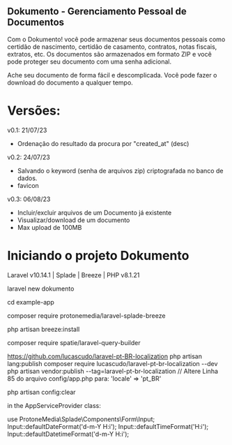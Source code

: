
## Dokumento - Gerenciamento Pessoal de Documentos

Com o Dokumento! você pode armazenar seus documentos pessoais como certidão de nascimento, certidão de casamento, contratos, notas fiscais, extratos, etc. Os documentos são armazenados em formato ZIP e você pode proteger seu documento com uma senha adicional.

Ache seu documento de forma fácil e descomplicada. Você pode fazer o download do documento a qualquer tempo.

# Versões:

v0.1:  21/07/23
- Ordenação do resultado da procura por "created_at" (desc)

v0.2: 24/07/23
- Salvando o keyword (senha de arquivos zip) criptografada no banco de dados.
- favicon

v0.3: 06/08/23
- Incluir/excluir arquivos de um Documento já existente
- Visualizar/download de um documento
- Max upload de 100MB


# Iniciando o projeto Dokumento

Laravel v10.14.1 | Splade | Breeze | PHP v8.1.21

laravel new dokumento
 
cd example-app
 
composer require protonemedia/laravel-splade-breeze
 
php artisan breeze:install

composer require spatie/laravel-query-builder

https://github.com/lucascudo/laravel-pt-BR-localization
php artisan lang:publish
composer require lucascudo/laravel-pt-br-localization --dev
php artisan vendor:publish --tag=laravel-pt-br-localization
// Altere Linha 85 do arquivo config/app.php para:
'locale' => 'pt_BR'

php artisan config:clear

in the AppServiceProvider class:

use ProtoneMedia\Splade\Components\Form\Input;
Input::defaultDateFormat('d-m-Y H:i');
Input::defaultTimeFormat('H:i');
Input::defaultDatetimeFormat('d-m-Y H:i');
